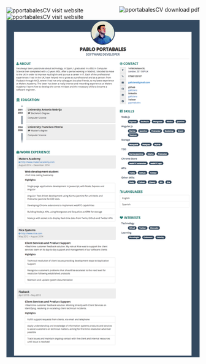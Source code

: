 
<img src="http://img.shields.io/badge/download-CV.pdf-blue.svg" alt="pportabalesCV download pdf" align="right"/>
<img src="http://img.shields.io/badge/visit-CV--Website-blue.svg" alt="pportabalesCV visit website" align="center"/>
<img src="http://img.shields.io/badge/download-CV.png-blue.svg" alt="pportabalesCV visit website" align="left"/>


<img src="https://github.com/galicians/CV/blob/master/pabloCv.png" alt="pportabalesCV"/>


